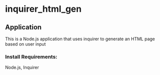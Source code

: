 # inquirer_html_gen
## Application
This is a Node.js application that uses inquirer to generate an HTML page based on user input
### Install Requirements:
Node.js, Inquirer
